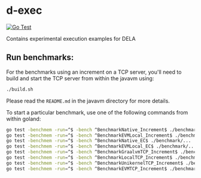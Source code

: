 # d-exec
[![Go Test](https://github.com/dedis/d-exec/actions/workflows/go_test.yml/badge.svg)](https://github.com/dedis/d-exec/actions/workflows/go_test.yml)

Contains experimental execution examples for DELA

## Run benchmarks:
For the benchmarks using an increment on a TCP server, you'll need to build and 
start the TCP server from within the javavm using:
   ```bash
   ./build.sh
   ```

Please read the `README.md` in the javavm directory for more details.

To start a particular benchmark, use one of the following commands from within goland:
   ```bash
   go test -benchmem -run=^$ -bench ^BenchmarkNative_Increment$ ./benchmark/...
   go test -benchmem -run=^$ -bench ^BenchmarkEVMLocal_Increment$ ./benchmark/...
   go test -benchmem -run=^$ -bench ^BenchmarkNative_EC$ ./benchmark/...
   go test -benchmem -run=^$ -bench ^BenchmarkEVMLocal_EC$ ./benchmark/...
   go test -benchmem -run=^$ -bench ^BenchmarkGraalvmTCP_Increment$ ./benchmark/...
   go test -benchmem -run=^$ -bench ^BenchmarkLocalTCP_Increment$ ./benchmark/...
   go test -benchmem -run=^$ -bench ^BenchmarkUnikernelTCP_Increment$ ./benchmark/...
   go test -benchmem -run=^$ -bench ^BenchmarkEVMTCP_Increment$ ./benchmark/...
   ```
